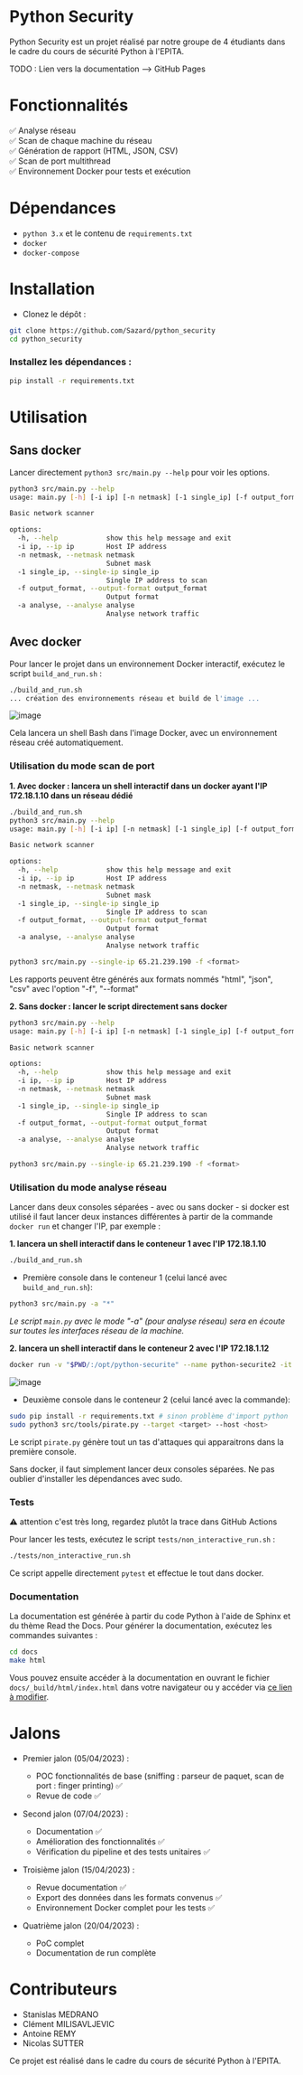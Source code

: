# Python Security

Python Security est un projet réalisé par notre groupe de 4 étudiants dans le cadre du cours de sécurité Python à l'EPITA. 

TODO : Lien vers la documentation --> GitHub Pages

# Fonctionnalités

✅ Analyse réseau \
✅ Scan de chaque machine du réseau \
✅ Génération de rapport (HTML, JSON, CSV) \
✅ Scan de port multithread \
✅ Environnement Docker pour tests et exécution

# Dépendances
* `python 3.x` et le contenu de `requirements.txt`
* `docker`
* `docker-compose`

# Installation

* Clonez le dépôt :

```bash
git clone https://github.com/Sazard/python_security
cd python_security
```

### Installez les dépendances :

```bash
pip install -r requirements.txt
```

# Utilisation

## Sans docker

Lancer directement `python3 src/main.py --help` pour voir les options.

```bash
python3 src/main.py --help
usage: main.py [-h] [-i ip] [-n netmask] [-1 single_ip] [-f output_format] [-a analyse]

Basic network scanner

options:
  -h, --help            show this help message and exit
  -i ip, --ip ip        Host IP address
  -n netmask, --netmask netmask
                        Subnet mask
  -1 single_ip, --single-ip single_ip
                        Single IP address to scan
  -f output_format, --output-format output_format
                        Output format
  -a analyse, --analyse analyse
                        Analyse network traffic
```

## Avec docker
Pour lancer le projet dans un environnement Docker interactif, exécutez le script `build_and_run.sh` :

```bash
./build_and_run.sh
... création des environnements réseau et build de l'image ...
```

![image](https://user-images.githubusercontent.com/44167150/231593068-ff22d444-e301-40c4-a85f-6fee5a6416ba.png)


Cela lancera un shell Bash dans l'image Docker, avec un environnement réseau créé automatiquement.

### Utilisation du mode scan de port

**1. Avec docker : lancera un shell interactif dans un docker ayant l'IP 172.18.1.10 dans un réseau dédié**
```bash
./build_and_run.sh
python3 src/main.py --help
usage: main.py [-h] [-i ip] [-n netmask] [-1 single_ip] [-f output_format] [-a analyse]

Basic network scanner

options:
  -h, --help            show this help message and exit
  -i ip, --ip ip        Host IP address
  -n netmask, --netmask netmask
                        Subnet mask
  -1 single_ip, --single-ip single_ip
                        Single IP address to scan
  -f output_format, --output-format output_format
                        Output format
  -a analyse, --analyse analyse
                        Analyse network traffic

python3 src/main.py --single-ip 65.21.239.190 -f <format>
```

Les rapports peuvent être générés aux formats nommés "html", "json", "csv" avec l'option "-f", "--format"

**2. Sans docker : lancer le script directement sans docker**
```bash
python3 src/main.py --help
usage: main.py [-h] [-i ip] [-n netmask] [-1 single_ip] [-f output_format] [-a analyse]

Basic network scanner

options:
  -h, --help            show this help message and exit
  -i ip, --ip ip        Host IP address
  -n netmask, --netmask netmask
                        Subnet mask
  -1 single_ip, --single-ip single_ip
                        Single IP address to scan
  -f output_format, --output-format output_format
                        Output format
  -a analyse, --analyse analyse
                        Analyse network traffic

python3 src/main.py --single-ip 65.21.239.190 -f <format>
```

### Utilisation du mode analyse réseau

Lancer dans deux consoles séparées - avec ou sans docker - si docker est utilisé il faut lancer deux instances différentes à partir de la commande `docker run` et changer l'IP, par exemple : 

**1. lancera un shell interactif dans le conteneur 1 avec l'IP 172.18.1.10**
```bash
./build_and_run.sh 
```

* Première console dans le conteneur 1 (celui lancé avec `build_and_run.sh`):
```bash
python3 src/main.py -a "*"
```

*Le script `main.py` avec le mode "-a" (pour analyse réseau) sera en écoute sur toutes les interfaces réseau de la machine.*

**2. lancera un shell interactif dans le conteneur 2 avec l'IP 172.18.1.12**

```bash
docker run -v "$PWD/:/opt/python-securite" --name python-securite2 -it --ip 172.18.1.12 --network test_network python-securite:dev
```  

![image](https://user-images.githubusercontent.com/44167150/231593265-e3e2f653-5e1d-4204-8c98-a611827d7ede.png)

* Deuxième console dans le conteneur 2 (celui lancé avec la commande):
```bash
sudo pip install -r requirements.txt # sinon problème d'import python
sudo python3 src/tools/pirate.py --target <target> --host <host>
```

Le script `pirate.py` génère tout un tas d'attaques qui apparaitrons dans la première console.

Sans docker, il faut simplement lancer deux consoles séparées. Ne pas oublier d'installer les dépendances avec sudo.

### Tests 

⚠️ attention c'est très long, regardez plutôt la trace dans GitHub Actions

Pour lancer les tests, exécutez le script `tests/non_interactive_run.sh` :

```bash
./tests/non_interactive_run.sh
```

Ce script appelle directement `pytest` et effectue le tout dans docker.

### Documentation

La documentation est générée à partir du code Python à l'aide de Sphinx et du thème Read the Docs. Pour générer la documentation, exécutez les commandes suivantes :

```bash
cd docs
make html
```

Vous pouvez ensuite accéder à la documentation en ouvrant le fichier `docs/_build/html/index.html` dans votre navigateur ou y accéder via [ce lien à modifier](https://github.com).

# Jalons
- Premier jalon (05/04/2023) :
    - POC fonctionnalités de base (sniffing : parseur de paquet, scan de port : finger printing) ✅ 
    - Revue de code ✅ 

- Second jalon (07/04/2023) :
    - Documentation ✅ 
    - Amélioration des fonctionnalités ✅ 
    - Vérification du pipeline et des tests unitaires ✅ 

- Troisième jalon (15/04/2023) :
    - Revue documentation ✅ 
    - Export des données dans les formats convenus ✅ 
    - Environnement Docker complet pour les tests ✅ 

- Quatrième jalon (20/04/2023) :
    - PoC complet
    - Documentation de run complète

# Contributeurs

* Stanislas MEDRANO
* Clément MILISAVLJEVIC
* Antoine REMY
* Nicolas SUTTER

Ce projet est réalisé dans le cadre du cours de sécurité Python à l'EPITA.

